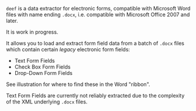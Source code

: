 `deef` is a data extractor for electronic forms, compatible with Microsoft Word 
files with name ending `.docx`, i.e. compatible with Microsoft Office 2007 
and later.

It is work in progress. 

It allows you to load and extract form field data from a batch of `.docx` files 
which contain certain *legacy* electronic form fields:

- Text Form Fields 
- Check Box Form Fields
- Drop-Down Form Fields

See illustration for where to find these in the Word "ribbon". 

Text Form Fields are currently not reliably extracted due to the complexity of
the XML underlying `.docx` files. 
